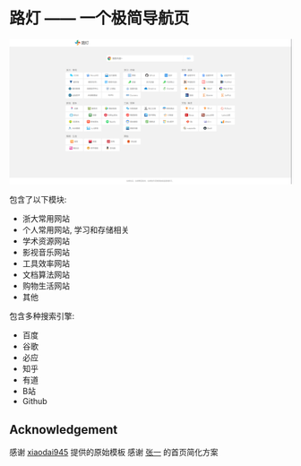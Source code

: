 # 路灯 —— 一个极简导航页

![display](./assets/display.png)

包含了以下模块:
* 浙大常用网站
* 个人常用网站, 学习和存储相关
* 学术资源网站
* 影视音乐网站
* 工具效率网站
* 文档算法网站
* 购物生活网站
* 其他

包含多种搜索引擎:
* 百度
* 谷歌
* 必应
* 知乎
* 有道
* B站
* Github


## Acknowledgement

感谢 [xiaodai945](https://github.com/xiaodai945/WEBJIKE) 提供的原始模板
感谢 [张一](https://zjuers.com/) 的首页简化方案
